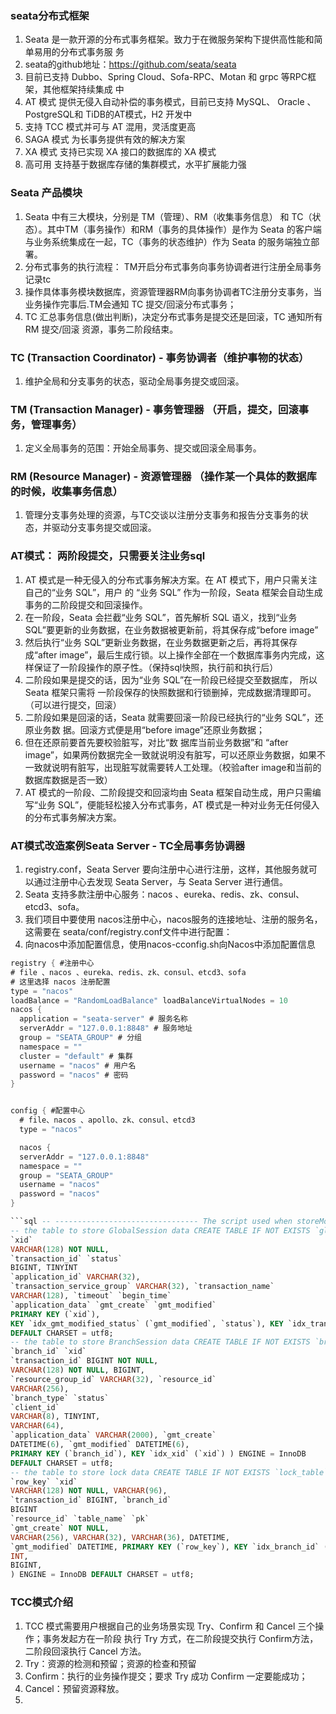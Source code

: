 ### seata分布式框架
1. Seata 是⼀款开源的分布式事务框架。致⼒于在微服务架构下提供⾼性能和简单易⽤的分布式事务服 务
2. seata的github地址：https://github.com/seata/seata
3. ⽬前已⽀持 Dubbo、Spring Cloud、Sofa-RPC、Motan 和 grpc 等RPC框架，其他框架持续集成 中
4. AT 模式 提供⽆侵⼊⾃动补偿的事务模式，⽬前已⽀持 MySQL、 Oracle 、PostgreSQL和 TiDB的AT模式，H2 开发中
5. ⽀持 TCC 模式并可与 AT 混⽤，灵活度更⾼
6. SAGA 模式 为⻓事务提供有效的解决⽅案
7. XA 模式 ⽀持已实现 XA 接⼝的数据库的 XA 模式
8. ⾼可⽤ ⽀持基于数据库存储的集群模式，⽔平扩展能⼒强

### Seata 产品模块
1. Seata 中有三⼤模块，分别是 TM（管理）、RM（收集事务信息） 和 TC（状态）。其中TM（事务操作）和RM（事务的具体操作）是作为 Seata 的客户端与业务系统集成在⼀起，TC（事务的状态维护）作为 Seata 的服务端独⽴部署。
2. 分布式事务的执行流程： TM开启分布式事务向事务协调者进行注册全局事务记录tc
3. 操作具体事务模块数据库，资源管理器RM向事务协调者TC注册分支事务，当业务操作完事后.TM会通知 TC 提交/回滚分布式事务；
4. TC 汇总事务信息(做出判断)，决定分布式事务是提交还是回滚，TC 通知所有 RM 提交/回滚 资源，事务⼆阶段结束。

### TC (Transaction Coordinator) - 事务协调者（维护事物的状态）
1. 维护全局和分⽀事务的状态，驱动全局事务提交或回滚。

### TM (Transaction Manager) - 事务管理器 （开启，提交，回滚事务，管理事务）
1. 定义全局事务的范围：开始全局事务、提交或回滚全局事务。

### RM (Resource Manager) - 资源管理器 （操作某一个具体的数据库的时候，收集事务信息）
1. 管理分⽀事务处理的资源，与TC交谈以注册分⽀事务和报告分⽀事务的状态，并驱动分⽀事务提交或回滚。

### AT模式： 两阶段提交，只需要关注业务sql
1. AT 模式是⼀种⽆侵⼊的分布式事务解决⽅案。在 AT 模式下，⽤户只需关注⾃⼰的“业务 SQL”，⽤户 的 “业务 SQL” 作为⼀阶段，Seata 框架会⾃动⽣成事务的⼆阶段提交和回滚操作。
2. 在⼀阶段，Seata 会拦截“业务 SQL”，⾸先解析 SQL 语义，找到“业务 SQL”要更新的业务数据，在业务数据被更新前，将其保存成“before image”
3. 然后执⾏“业务 SQL”更新业务数据，在业务数据更新之后，再将其保存成“after image”，最后⽣成⾏锁。以上操作全部在⼀个数据库事务内完成，这样保证了⼀阶段操作的原⼦性。（保持sql快照，执行前和执行后）
4. ⼆阶段如果是提交的话，因为“业务 SQL”在⼀阶段已经提交⾄数据库， 所以 Seata 框架只需将 ⼀阶段保存的快照数据和⾏锁删掉，完成数据清理即可。（可以进行提交，回滚）
5. ⼆阶段如果是回滚的话，Seata 就需要回滚⼀阶段已经执⾏的“业务 SQL”，还原业务数 据。回滚⽅式便是⽤“before image”还原业务数据；
6. 但在还原前要⾸先要校验脏写，对⽐“数 据库当前业务数据”和 “after image”，如果两份数据完全⼀致就说明没有脏写，可以还原业务数据，如果不⼀致就说明有脏写，出现脏写就需要转⼈⼯处理。（校验after image和当前的数据库数据是否一致）
7. AT 模式的⼀阶段、⼆阶段提交和回滚均由 Seata 框架⾃动⽣成，⽤户只需编写“业务 SQL”，便能轻松接⼊分布式事务，AT 模式是⼀种对业务⽆任何侵⼊的分布式事务解决⽅案。

### AT模式改造案例Seata Server - TC全局事务协调器
1. registry.conf，Seata Server 要向注册中⼼进⾏注册，这样，其他服务就可以通过注册中⼼去发现 Seata Server，与 Seata Server 进⾏通信。
2. Seata ⽀持多款注册中⼼服务：nacos 、eureka、redis、zk、consul、etcd3、sofa。
3. 我们项⽬中要使⽤ nacos注册中⼼，nacos服务的连接地址、注册的服务名，这需要在 seata/conf/registry.conf⽂件中进⾏配置：
4. 向nacos中添加配置信息，使用nacos-cconfig.sh向Nacos中添加配置信息

``` java
registry { #注册中⼼
# file 、nacos 、eureka、redis、zk、consul、etcd3、sofa
# 这⾥选择 nacos 注册配置
type = "nacos"
loadBalance = "RandomLoadBalance" loadBalanceVirtualNodes = 10
nacos {
  application = "seata-server" # 服务名称
  serverAddr = "127.0.0.1:8848" # 服务地址
  group = "SEATA_GROUP" # 分组
  namespace = ""
  cluster = "default" # 集群
  username = "nacos" # ⽤户名
  password = "nacos" # 密码
}


config { #配置中⼼
  # file、nacos 、apollo、zk、consul、etcd3
  type = "nacos"

  nacos {
  serverAddr = "127.0.0.1:8848"
  namespace = ""
  group = "SEATA_GROUP"
  username = "nacos"
  password = "nacos"
}
```
``` sql
```sql -- -------------------------------- The script used when storeMode is 'db' -------------------------------
-- the table to store GlobalSession data CREATE TABLE IF NOT EXISTS `global_table` (
`xid`
VARCHAR(128) NOT NULL,
`transaction_id` `status`
BIGINT, TINYINT
`application_id` VARCHAR(32),
`transaction_service_group` VARCHAR(32), `transaction_name`
VARCHAR(128), `timeout` `begin_time`
`application_data` `gmt_create` `gmt_modified`
PRIMARY KEY (`xid`),
KEY `idx_gmt_modified_status` (`gmt_modified`, `status`), KEY `idx_transaction_id` (`transaction_id`) ) ENGINE = InnoDB
DEFAULT CHARSET = utf8;
-- the table to store BranchSession data CREATE TABLE IF NOT EXISTS `branch_table` (
`branch_id` `xid`
`transaction_id` BIGINT NOT NULL,
VARCHAR(128) NOT NULL, BIGINT,
`resource_group_id` VARCHAR(32), `resource_id`
VARCHAR(256),
`branch_type` `status`
`client_id`
VARCHAR(8), TINYINT,
VARCHAR(64),
`application_data` VARCHAR(2000), `gmt_create`
DATETIME(6), `gmt_modified` DATETIME(6),
PRIMARY KEY (`branch_id`), KEY `idx_xid` (`xid`) ) ENGINE = InnoDB
DEFAULT CHARSET = utf8;
-- the table to store lock data CREATE TABLE IF NOT EXISTS `lock_table` (
`row_key` `xid`
VARCHAR(128) NOT NULL, VARCHAR(96),
`transaction_id` BIGINT, `branch_id`
BIGINT
`resource_id` `table_name` `pk`
`gmt_create` NOT NULL,
VARCHAR(256), VARCHAR(32), VARCHAR(36), DATETIME,
`gmt_modified` DATETIME, PRIMARY KEY (`row_key`), KEY `idx_branch_id` (`branch_id`)
INT,
BIGINT,
) ENGINE = InnoDB DEFAULT CHARSET = utf8;
```

### TCC模式介绍
1. TCC 模式需要⽤户根据⾃⼰的业务场景实现 Try、Confirm 和 Cancel 三个操作；事务发起⽅在⼀阶段 执⾏ Try ⽅式，在⼆阶段提交执⾏ Confirm⽅法，⼆阶段回滚执⾏ Cancel ⽅法。
2. Try：资源的检测和预留；资源的检查和预留
3. Confirm：执⾏的业务操作提交；要求 Try 成功 Confirm ⼀定要能成功；
4. Cancel：预留资源释放。
5. 
